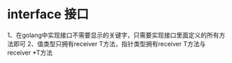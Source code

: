 # interface 接口

1、在golang中实现接口不需要显示的关键字，只需要实现接口里面定义的所有方法即可
2、值类型只拥有receiver T方法，指针类型拥有receiver T方法与receiver *T方法

